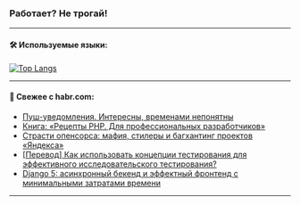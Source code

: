 ### Работает? Не трогай!

---
<!--
#### 🛠️ Technical stack:

![Java](https://img.shields.io/badge/Java-informational?logo=Oracle&style=flat&logoColor=white&color=FF4500)
![Kotlin](https://img.shields.io/badge/Kotlin-informational?logo=Kotlin&style=flat&logoColor=white&color=774D97)
![TS](https://img.shields.io/badge/TypeScript-informational?logo=typeScript&style=flat&logoColor=black&color=017acc)
![Python](https://img.shields.io/badge/Python-informational?logo=Python&style=flat&logoColor=black&color=ffdd54) <br>
![Spring](https://img.shields.io/badge/Spring-informational?logo=Spring&style=flat&logoColor=white&color=6DB33F) 
![SpringBoot](https://img.shields.io/badge/SpringBoot-informational?logo=SpringBoot&style=flat&logoColor=white&color=6DB33F)
![Nest](https://img.shields.io/badge/NestJS-informational?logo=NestJS&style=flat&logoColor=white&color=E0234E) 
![NodeJS](https://img.shields.io/badge/NodeJS-informational?logo=node.js&style=flat&logoColor=white&color=70A760)<br>
![PostgreSQL](https://img.shields.io/badge/PostgreSQL-informational?logo=PostgreSQL&style=flat&logoColor=white&color=DAA520)
![MongoDB](https://img.shields.io/badge/MongoDB-informational?logo=MongoDB&style=flat&logoColor=white&color=870000)
![Apache](https://img.shields.io/badge/Apache-informational?logo=apache&style=flat&logoColor=white&color=f74e28)

___ 
-->

#### 🛠️ Используемые языки:

[![Top Langs](https://github-readme-stats-u2qms2cxw-advtsettinggmailcoms-projects.vercel.app/api/top-langs/?username=zloylis&langs_count=10&hide_title=true&title_color=e6edf3&size_weight=0.5&count_weight=0.5&layout=compact&hide_progress=true&hide_border=true&theme=dracula)](https://github.com/zloylis)

<!---


####  :octocat:&nbsp;&nbsp; Статистика:

![GitHub stats](https://github-readme-stats-u2qms2cxw-advtsettinggmailcoms-projects.vercel.app/api?username=zloylis&show_icons=true&hide_border=true&theme=dracula&title_color=e6edf3&include_all_commits=true&count_private=true&hide_rank=false&hide_title=true&rank_icon=github)
-->
---

#### 💬 Свежее с habr.com:

<!-- BLOG-POST-LIST:START -->
- [Пуш-уведомления. Интересны, временами непонятны](https://habr.com/ru/articles/840650/?utm_source=habrahabr&utm_medium=rss&utm_campaign=840650)
- [Книга: «Рецепты PHP. Для профессиональных разработчиков»](https://habr.com/ru/companies/piter/articles/838560/?utm_source=habrahabr&utm_medium=rss&utm_campaign=838560)
- [Страсти опенсорса: мафия, стилеры и багхантинг проектов «Яндекса»](https://habr.com/ru/companies/pt/articles/840482/?utm_source=habrahabr&utm_medium=rss&utm_campaign=840482)
- [[Перевод] Как использовать концепции тестирования для эффективного исследовательского тестирования?](https://habr.com/ru/articles/840410/?utm_source=habrahabr&utm_medium=rss&utm_campaign=840410)
- [Django 5: асинхронный бекенд и эффектный фронтенд с минимальными затратами времени](https://habr.com/ru/companies/amvera/articles/840612/?utm_source=habrahabr&utm_medium=rss&utm_campaign=840612)
<!-- BLOG-POST-LIST:END -->

---
